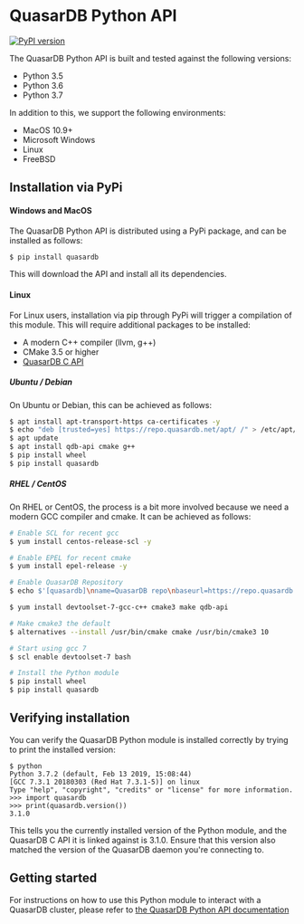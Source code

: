 # QuasarDB Python API

[![PyPI version](https://badge.fury.io/py/quasardb.svg)](https://badge.fury.io/py/quasardb)

The QuasarDB Python API is built and tested against the following versions:

- Python 3.5
- Python 3.6
- Python 3.7

In addition to this, we support the following environments:

- MacOS 10.9+
- Microsoft Windows
- Linux
- FreeBSD

## Installation via PyPi

#### Windows and MacOS

The QuasarDB Python API is distributed using a PyPi package, and can be installed as follows:

```bash
$ pip install quasardb
```

This will download the API and install all its dependencies.

#### Linux

For Linux users, installation via pip through PyPi will trigger a compilation of this module. This will require additional packages to be installed:

- A modern C++ compiler (llvm, g++)
- CMake 3.5 or higher
- [QuasarDB C API](https://doc.quasardb.net/master/api/c.html)

##### Ubuntu / Debian

On Ubuntu or Debian, this can be achieved as follows:

```bash
$ apt install apt-transport-https ca-certificates -y
$ echo "deb [trusted=yes] https://repo.quasardb.net/apt/ /" > /etc/apt/sources.list.d/quasardb.list
$ apt update
$ apt install qdb-api cmake g++
$ pip install wheel
$ pip install quasardb
```

##### RHEL / CentOS

On RHEL or CentOS, the process is a bit more involved because we need a modern GCC compiler and cmake. It can be achieved as follows:

```bash
# Enable SCL for recent gcc
$ yum install centos-release-scl -y

# Enable EPEL for recent cmake
$ yum install epel-release -y

# Enable QuasarDB Repository
$ echo $'[quasardb]\nname=QuasarDB repo\nbaseurl=https://repo.quasardb.net/yum/\nenabled=1\ngpgcheck=0' > /etc/yum.repos.d/quasardb.repo

$ yum install devtoolset-7-gcc-c++ cmake3 make qdb-api

# Make cmake3 the default
$ alternatives --install /usr/bin/cmake cmake /usr/bin/cmake3 10

# Start using gcc 7
$ scl enable devtoolset-7 bash

# Install the Python module
$ pip install wheel
$ pip install quasardb
```



## Verifying installation

You can verify the QuasarDB Python module is installed correctly by trying to print the installed version:

```
$ python
Python 3.7.2 (default, Feb 13 2019, 15:08:44)
[GCC 7.3.1 20180303 (Red Hat 7.3.1-5)] on linux
Type "help", "copyright", "credits" or "license" for more information.
>>> import quasardb
>>> print(quasardb.version())
3.1.0
```

This tells you the currently installed version of the Python module, and the QuasarDB C API it is linked against is 3.1.0. Ensure that this version also matched the version of the QuasarDB daemon you're connecting to.

## Getting started

For instructions on how to use this Python module to interact with a QuasarDB cluster, please refer to [the QuasarDB Python API documentation](https://doc.quasardb.net/master/api/python.html)
